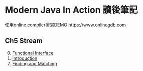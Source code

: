 # Modern Java In Action 讀後筆記
使用online compiler撰寫DEMO
https://www.onlinegdb.com
## Ch5 Stream
0. [Functional Interface](/Ch5%20Working%20with%20stream/0_Functional%20Interface.md)
1. [Introduction](/Ch5%20Working%20with%20stream/1_Introduction.md)
5. [Finding and Matching](/Ch5%20Working%20with%20stream/5_Finding%20and%20Matching.md)
